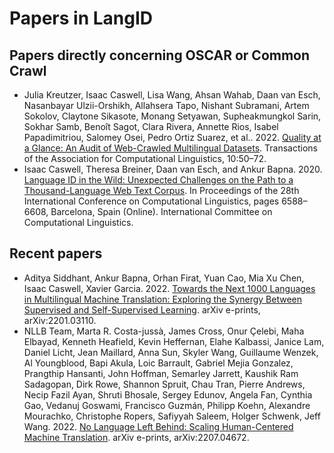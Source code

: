 # Papers in LangID

## Papers directly concerning OSCAR or Common Crawl

* Julia Kreutzer, Isaac Caswell, Lisa Wang, Ahsan Wahab, Daan van Esch, Nasanbayar Ulzii-Orshikh, Allahsera Tapo, Nishant Subramani, Artem Sokolov, Claytone Sikasote, Monang Setyawan, Supheakmungkol Sarin, Sokhar Samb, Benoît Sagot, Clara Rivera, Annette Rios, Isabel Papadimitriou, Salomey Osei, Pedro Ortiz Suarez, et al.. 2022. [Quality at a Glance: An Audit of Web-Crawled Multilingual Datasets](https://aclanthology.org/2022.tacl-1.4/). Transactions of the Association for Computational Linguistics, 10:50–72.
* Isaac Caswell, Theresa Breiner, Daan van Esch, and Ankur Bapna. 2020. [Language ID in the Wild: Unexpected Challenges on the Path to a Thousand-Language Web Text Corpus](https://aclanthology.org/2020.coling-main.579/). In Proceedings of the 28th International Conference on Computational Linguistics, pages 6588–6608, Barcelona, Spain (Online). International Committee on Computational Linguistics.

## Recent papers

* Aditya Siddhant, Ankur Bapna, Orhan Firat, Yuan Cao, Mia Xu Chen, Isaac Caswell, Xavier Garcia. 2022. [Towards the Next 1000 Languages in Multilingual Machine Translation: Exploring the Synergy Between Supervised and Self-Supervised Learning](https://arxiv.org/abs/2201.03110). arXiv e-prints, arXiv:2201.03110.
* NLLB Team, Marta R. Costa-jussà, James Cross, Onur Çelebi, Maha Elbayad, Kenneth Heafield, Kevin Heffernan, Elahe Kalbassi, Janice Lam, Daniel Licht, Jean Maillard, Anna Sun, Skyler Wang, Guillaume Wenzek, Al Youngblood, Bapi Akula, Loic Barrault, Gabriel Mejia Gonzalez, Prangthip Hansanti, John Hoffman, Semarley Jarrett, Kaushik Ram Sadagopan, Dirk Rowe, Shannon Spruit, Chau Tran, Pierre Andrews, Necip Fazil Ayan, Shruti Bhosale, Sergey Edunov, Angela Fan, Cynthia Gao, Vedanuj Goswami, Francisco Guzmán, Philipp Koehn, Alexandre Mourachko, Christophe Ropers, Safiyyah Saleem, Holger Schwenk, Jeff Wang. 2022. [No Language Left Behind: Scaling Human-Centered Machine Translation](https://arxiv.org/abs/2207.04672). arXiv e-prints, arXiv:2207.04672.
